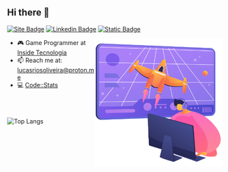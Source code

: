 ## Hi there 👋
[![Site Badge](https://img.shields.io/badge/-Site-black?style=flat-square&logo=google-chrome&logoColor=white&labelColor=black&link=https://linktr.ee/lucasriosdev)](https://linktr.ee/lucasriosdev)
[![Linkedin Badge](https://img.shields.io/badge/-Linkedin-0e76a8?style=flat-square&logo=linkedin&logoColor=white&link=https://linkedin.com/in/lucasescossia)](https://linkedin.com/in/lucasescossia)
[![Static Badge](https://img.shields.io/badge/Code%3A%3AStats-blue?link=https%3A%2F%2Fcodestats.net%2Fusers%2Flukeibol)](https://codestats.net/users/lukeibol)

<img align="right" src="dev.png" width="300"/>

- 🎮 Game Programmer at [Inside Tecnologia](https://insidetecnologia.com/)
- 📫 Reach me at: lucasriosoliveira@proton.me
- 💻 [Code::Stats](https://codestats.net/users/lukeibol)

</br></br>

![Top Langs](https://github-readme-stats.vercel.app/api/top-langs/?username=lucasfaesa&layout=compact&theme=calm)
